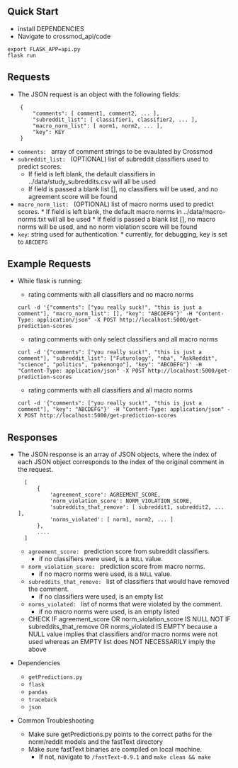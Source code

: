## Quick Start
* install DEPENDENCIES
* Navigate to crossmod_api/code
~~~~
export FLASK_APP=api.py
flask run
~~~~
## Requests

* The JSON request is an object with the following fields:
~~~
    {
        "comments": [ comment1, comment2, ... ],
        "subreddit_list": [ classifier1, classifier2, ... ],
        "macro_norm_list": [ norm1, norm2, ... ],
        "key": KEY
    }
~~~

* `comments: ` array of comment strings to be evaulated by Crossmod
* `subreddit_list: ` (OPTIONAL) list of subreddit classifiers used to predict scores.
    * If field is left blank, the default classifiers in ../data/study_subreddits.csv will all be used
    * If field is passed a blank list [], no classifiers will be used, and no  agreement score will be found
* `macro_norm_list: ` (OPTIONAL) list of macro norms used to predict scores.
        * If field is left blank, the default macro norms in ../data/macro-norms.txt will all be used
        * If field is passed a blank list [], no macro norms will be used, and no norm violation score will be found
* `key`: string used for authentication.
        * currently, for debugging, key is set to `ABCDEFG`
    
## Example Requests
* While flask is running:
    * rating comments with all classifiers and no macro norms
    ~~~
    curl -d '{"comments": ["you really suck!", "this is just a comment"], "macro_norm_list": [], "key": "ABCDEFG"}' -H "Content-Type: application/json" -X POST http://localhost:5000/get-prediction-scores
    ~~~
    
    * rating comments with only select classifiers and all macro norms
    
    ~~~
    curl -d '{"comments": ["you really suck!", "this is just a comment"], "subreddit_list": ["Futurology", "nba", "AskReddit", "science", "politics", "pokemongo"], "key": "ABCDEFG"}' -H "Content-Type: application/json" -X POST http://localhost:5000/get-prediction-scores
    ~~~

    * rating comments with all classifiers and all macro norms

    ~~~
    curl -d '{"comments": ["you really suck!", "this is just a comment"], "key": "ABCDEFG"}' -H "Content-Type: application/json" -X POST http://localhost:5000/get-prediction-scores
    ~~~

## Responses

* The JSON response is an array of JSON objects, where the index of each JSON object
  corresponds to the index of the original comment in the request.

  ~~~
    [
        {
            'agreement_score': AGREEMENT_SCORE,
            'norm_violation_score': NORM_VIOLATION_SCORE,
            'subreddits_that_remove': [ subreddit1, subreddit2, ... ],
            'norms_violated': [ norm1, norm2, ... ]
        },
        ....
    ]
  ~~~

    * `agreement_score: ` prediction score from subreddit classifiers.
        * if no classifiers were used, is a `NULL` value.
    * `norm_violation_score: ` prediction score from macro norms.
        * if no macro norms were used, is a `NULL` value.
    * `subreddits_that_remove: ` list of classifiers that would have removed the comment.
        * if no classifiers were used, is an empty list
    * `norms_violated: ` list of norms that were violated by the comment.
        * if no macro norms were used, is an empty listed
    * CHECK IF agreement_score OR norm_violation_score IS NULL
            NOT IF subreddits_that_remove OR norms_violated IS EMPTY
             because a NULL value implies that classifiers and/or macro norms were not used
             whereas an EMPTY list does NOT NECESSARILY imply the above

* Dependencies
    * `getPredictions.py`
    * `flask`
    * `pandas`
    * `traceback`
    * `json`

* Common Troubleshooting
    * Make sure getPredictions.py points to the correct paths for the norm/reddit models and the fastText directory
    * Make sure fastText binaries are compiled on local machine.
        * If not, navigate to `/fastText-0.9.1` and `make clean && make`
